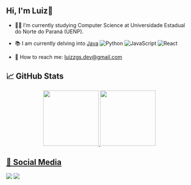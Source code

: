 ## Hi, I'm Luiz👋

- 🧑‍🎓 I’m currently studying Computer Science at Universidade Estadual do Norte do Paraná (UENP).
- 📚 I am currently delving into
  [Java](https://img.shields.io/badge/Java-ED8B00?style=for-the-badge&logo=java&logoColor=white)
  ![Python](https://img.shields.io/badge/Python-3776AB?style=for-the-badge&logo=python&logoColor=white)
  ![JavaScript](https://shields.io/badge/JavaScript-F7DF1E?logo=JavaScript&logoColor=000&style=flat-square)
  ![React](https://shields.io/badge/react-black?logo=react&style=for-the-badge)

- 📧 How to reach me: luizzgs.dev@gmail.com


## 📈 GitHub Stats
<div align="center">
  <a href="https://github.com/Luizzgs">
  <img height="150em" src="https://github.com/user-attachments/assets/c6cf2076-7556-4690-9aae-f5a244956da1"/>
  <img height="150em" src="https://github.com/user-attachments/assets/d5d89271-b7f6-4cd7-9490-9632fbc8299a"/>
</div>
  
## 🔔 Social Media
  
<div>
    <a href = "mailto:luizzgs.dev@gmail.com.com"><img src="https://img.shields.io/badge/Gmail-D14836?style=for-the-badge&logo=gmail&logoColor=white" target="_blank"></a>
    <a href="https://www.linkedin.com/in/luizzgs/" target="_blank"><img src="https://img.shields.io/badge/-LinkedIn-%230077B5?style=for-the-badge&logo=linkedin&logoColor=white" target="_blank"></a> 
</div>
    
